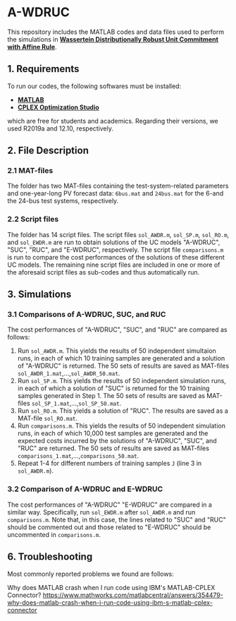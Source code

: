 A-WDRUC
====================================================
This repository includes the MATLAB codes and data files used to perform the simulations in **[Wassertein Distributionally Robust Unit Commitment with Affine Rule][paper_link]**.

## 1. Requirements
To run our codes, the following softwares must be installed:
- **[MATLAB][MATLAB]**
- **[CPLEX Optimization Studio][CPLEX]**

which are free for students and academics. Regarding their versions, we used R2019a and 12.10, respectively. 

## 2. File Description
### 2.1 MAT-files 
The folder has two MAT-files containing the test-system-related parameters and one-year-long PV forecast data:
`6bus.mat` and `24bus.mat` for the 6-and the 24-bus test systems, respectively.
### 2.2 Script files
The folder has 14 script files. The script files `sol_AWDR.m`, `sol_SP.m`, `sol_RO.m`, and `sol_EWDR.m` are run to obtain solutions of the UC models "A-WDRUC", "SUC", "RUC", and "E-WDRUC", respectively. The script file `comparisons.m` is run to compare the cost performances of the solutions of these different UC models. The remaining nine script files are included in one or more of the aforesaid script files as sub-codes and thus automatically run. 

## 3. Simulations
### 3.1 Comparisons of A-WDRUC, SUC, and RUC
The cost performances of "A-WDRUC", "SUC", and "RUC" are compared as follows:

1. Run `sol_AWDR.m`. This yields the results of 50 independent simultaion runs, in each of which 10 training samples are generated and a solution of "A-WDRUC" is returned. The 50 sets of results are saved as MAT-files `sol_AWDR_1.mat`,...,`sol_AWDR_50.mat`.
2. Run `sol_SP.m`. This yields the results of 50 independent simulation runs, in each of which a solution of "SUC" is returned for the 10 training samples generated in Step 1. The 50 sets of results are saved as MAT-files `sol_SP_1.mat`,...,`sol_SP_50.mat`.
3. Run `sol_RO.m`. This yields a solution of "RUC". The results are saved as a MAT-file `sol_RO.mat`.
4. Run `comparisons.m`. This yields the results of 50 independent simulation runs, in each of which 10,000 test samples are generated and the expected costs incurred by the solutions of "A-WDRUC", "SUC", and "RUC" are returned. The 50 sets of results are saved as MAT-files `comparisons_1.mat`,...,`comparisons_50.mat`.
5. Repeat 1-4 for different numbers of training samples `J` (line 3 in `sol_AWDR.m`).

### 3.2 Comparison of A-WDRUC and E-WDRUC
The cost performances of "A-WDRUC" "E-WDRUC" are compared in a similar way. Specifically, run `sol_EWDR.m` after `sol_AWDR.m` and run `comparisons.m`. Note that, in this case, the lines related to "SUC" and "RUC" should be commented out and those related to "E-WDRUC" should be uncommented in `comparisons.m`. 

## 6. Troubleshooting

Most commonly reported problems we found are follows:

Why does MATLAB crash when I run code using IBM's MATLAB-CPLEX Connector?
https://www.mathworks.com/matlabcentral/answers/354479-why-does-matlab-crash-when-i-run-code-using-ibm-s-matlab-cplex-connector


[paper_link]: ..
[MATLAB]: https://matlab.mathworks.com
[CPLEX]: https://www.ibm.com/products/ilog-cplex-optimization-studio
